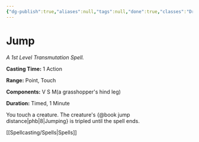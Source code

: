 ```yaml
---
{"dg-publish":true,"aliases":null,"tags":null,"done":true,"classes":"Druid, Ranger, Sorcerer, Wizard, Artificer, Artificer (Revisited), Artificer,","spellLevel":1,"school":"Transmutation","source":"PHB","permalink":"/spells/jump/","dgHomeLink":false,"dgPassFrontmatter":true}
---
```


# Jump
*A 1st Level Transmutation Spell.*

**Casting Time:** 1 Action

**Range:** Point, Touch

**Components:** V S M(a grasshopper's hind leg)

**Duration:** Timed, 1 Minute

You touch a creature. The creature's {@book jump distance|phb|8|Jumping} is tripled until the spell ends.

[[Spellcasting/Spells|Spells]]